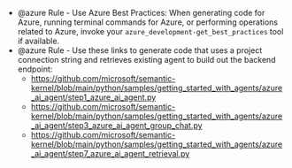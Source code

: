 - @azure Rule - Use Azure Best Practices: When generating code for Azure, running terminal commands for Azure, or performing operations related to Azure, invoke your `azure_development-get_best_practices` tool if available.
- @azure Rule - Use these links to generate code that uses a project connection string and retrieves existing agent to build out the backend endpoint:
    - https://github.com/microsoft/semantic-kernel/blob/main/python/samples/getting_started_with_agents/azure_ai_agent/step1_azure_ai_agent.py
    -  https://github.com/microsoft/semantic-kernel/blob/main/python/samples/getting_started_with_agents/azure_ai_agent/step3_azure_ai_agent_group_chat.py
    -  https://github.com/microsoft/semantic-kernel/blob/main/python/samples/getting_started_with_agents/azure_ai_agent/step7_azure_ai_agent_retrieval.py
    